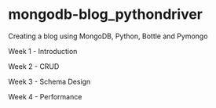# mongodb-blog_pythondriver
Creating a blog using MongoDB, Python, Bottle and Pymongo

Week 1
	- Introduction
	
Week 2
	- CRUD

Week 3
	- Schema Design

Week 4
	- Performance
